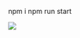 npm i
npm run start

<div>
    <a href="https://www.loom.com/share/30908e3ef3d8405fbab1660d7ad86355">
    </a>
    <a href="https://www.loom.com/share/30908e3ef3d8405fbab1660d7ad86355">
      <img style="max-width:300px;" src="https://cdn.loom.com/sessions/thumbnails/30908e3ef3d8405fbab1660d7ad86355-with-play.gif">
    </a>
  </div>
